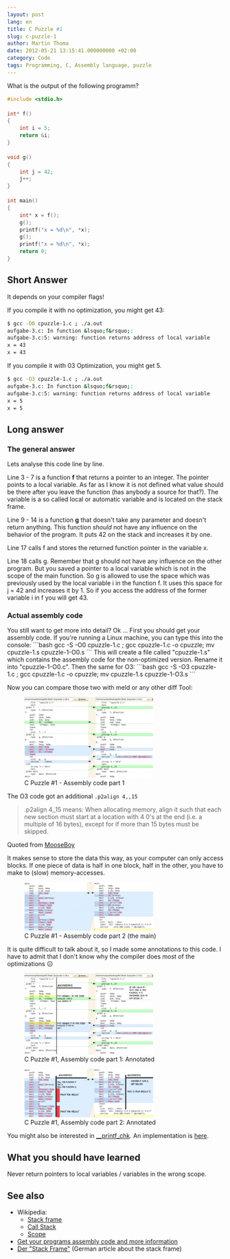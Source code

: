 ```yaml
---
layout: post
lang: en
title: C Puzzle #1
slug: c-puzzle-1
author: Martin Thoma
date: 2012-05-21 13:15:41.000000000 +02:00
category: Code
tags: Programming, C, Assembly language, puzzle
---
```

What is the output of the following programm?

```c
#include <stdio.h>

int* f()
{
    int i = 5;
    return &i;
}

void g()
{
    int j = 42;
    j++;
}

int main()
{
    int* x = f();
    g();
    printf("x = %d\n", *x);
    g();
    printf("x = %d\n", *x);
    return 0;
}
```

<h2>Short Answer</h2>
It depends on your compiler flags!

If you compile it with no optimization, you might get 43:
```bash
$ gcc -O0 cpuzzle-1.c ; ./a.out
aufgabe-3.c: In function &lsquo;f&rsquo;:
aufgabe-3.c:5: warning: function returns address of local variable
x = 43
x = 43
```

If you compile it with 03 Optimization, you might get 5.
```bash
$ gcc -O3 cpuzzle-1.c ; ./a.out
aufgabe-3.c: In function &lsquo;f&rsquo;:
aufgabe-3.c:5: warning: function returns address of local variable
x = 5
x = 5

```

<h2>Long answer</h2>
<h3>The general answer</h3>
Lets analyse this code line by line.

Line 3 - 7 is a function <strong>f</strong> that returns a pointer to an integer. The pointer points to a local variable. As far as I know it is not defined what value should be there after you leave the function (has anybody a source for that?).
The variable is a so called local or automatic variable and is located on the stack frame.

Line 9 - 14 is a function <strong>g</strong> that doesn't take any parameter and doesn't return anything. This function <em>should</em> not have any influence on the behavior of the program. It puts 42 on the stack and increases it by one.

Line 17 calls f and stores the returned function pointer in the variable x.

Line 18 calls g. Remember that g should not have any influence on the other program. But you saved a pointer to a local variable which is not in the scope of the main function. So g is allowed to use the space which was previously used by the local variable i in the function f. It uses this space for j = 42 and increases it by 1. So if you access the address of the former variable i in f you will get 43.

<h3>Actual assembly code</h3>
You still want to get more into detail? Ok ...
First you should get your assembly code. If you're running a Linux machine, you can type this into the console:
```bash
gcc -S -O0 cpuzzle-1.c ; gcc cpuzzle-1.c -o cpuzzle; mv cpuzzle-1.s cpuzzle-1-O0.s
```
This will create a file called "cpuzzle-1.s" which contains the assembly code for the non-optimized version. Rename it into "cpuzzle-1-O0.c". Then the same for O3:
```bash
gcc -S -O3 cpuzzle-1.c ; gcc cpuzzle-1.c -o cpuzzle; mv cpuzzle-1.s cpuzzle-1-O3.s
```

Now you can compare those two with meld or any other diff Tool:
<figure class="aligncenter">
            <a href="../images/2012/05/c-puzzle-1.1-meld-300x188.png"><img src="../images/2012/05/c-puzzle-1.1-meld-300x188.png" alt="C Puzzle #1 - Assembly code part 1" style="max-width:300px;max-height:188px" class="size-medium wp-image-24851"/></a>
            <figcaption class="text-center">C Puzzle #1 - Assembly code part 1</figcaption>
        </figure>
The O3 code got an additional <code>.p2align 4,,15</code>


<blockquote>.p2align 4,,15 means:
When allocating memory, align it such that each new section must start at a location with 4 0's at the end (i.e. a multiple of 16 bytes), except for if more than 15 bytes must be skipped.</blockquote>
<span class="quote-source">Quoted from <a href="http://answers.yahoo.com/question/index?qid=20100414222831AAxKaHs">MooseBoy</a></span>

It makes sense to store the data this way, as your computer can only access blocks. If one piece of data is half in one block, half in the other, you have to make to (slow) memory-accesses.

<figure class="aligncenter">
            <a href="../images/2012/05/c-puzzle-1.2-meld-300x113.png"><img src="../images/2012/05/c-puzzle-1.2-meld-300x113.png" alt="C Puzzle #1 - Assembly code part 2 (the main)" style="max-width:300px;max-height:113px" class="size-medium wp-image-24881"/></a>
            <figcaption class="text-center">C Puzzle #1 - Assembly code part 2 (the main)</figcaption>
        </figure>

It is quite difficult to talk about it, so I made some annotations to this code. I have to admit that I don't know why the compiler does most of the optimizations ☹
<figure class="aligncenter">
            <a href="../images/2012/05/c-puzzle-1.1-meld-annotated-300x188.png"><img src="../images/2012/05/c-puzzle-1.1-meld-annotated-300x188.png" alt="C Puzzle #1, Assembly code part 1: Annotated" style="max-width:300px;max-height:188px" class="size-medium wp-image-24941"/></a>
            <figcaption class="text-center">C Puzzle #1, Assembly code part 1: Annotated</figcaption>
        </figure>

<figure class="aligncenter">
            <a href="../images/2012/05/c-puzzle-1.2-meld-annotated-300x113.png"><img src="../images/2012/05/c-puzzle-1.2-meld-annotated-300x113.png" alt="C Puzzle #1, Assembly code part 2: Annotated" style="max-width:300px;max-height:113px" class="size-medium wp-image-24951"/></a>
            <figcaption class="text-center">C Puzzle #1, Assembly code part 2: Annotated</figcaption>
        </figure>

You might also be interested in <a href="http://refspecs.linuxbase.org/LSB_4.0.0/LSB-Core-generic/LSB-Core-generic/libc---printf-chk-1.html">__printf_chk</a>. An implementation is <a href="http://www.ic.unicamp.br/~islene/2s2008-mo806/libc/debug/printf_chk.c">here</a>.

<h2>What you should have learned</h2>
Never return pointers to local variables / variables in the wrong scope.

<h2>See also</h2>
<ul>
  <li>Wikipedia:
    <ul>
    <li><a href="http://en.wikipedia.org/wiki/Stack_frame#Structure">Stack frame</a></li>
    <li><a href="http://en.wikipedia.org/wiki/Call_stack">Call Stack</a></li>
    <li><a href="http://en.wikipedia.org/wiki/Scope_(computer_science)">Scope</a></li>
    </ul>
  </li>
  <li><a href="../get-your-programs-assembly-code-and-more-information/" title="Get your programs assembly code and more information">Get your programs assembly code and more information</a></li>
  <li><a href="http://www.a-m-i.de/tips/stack/stack.php">Der "Stack Frame"</a> (German article about the stack frame)</li>
</ul>
